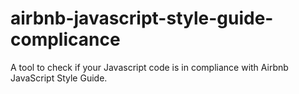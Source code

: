 # airbnb-javascript-style-guide-complicance
A tool to check if your Javascript code is in compliance with Airbnb JavaScript Style Guide.
